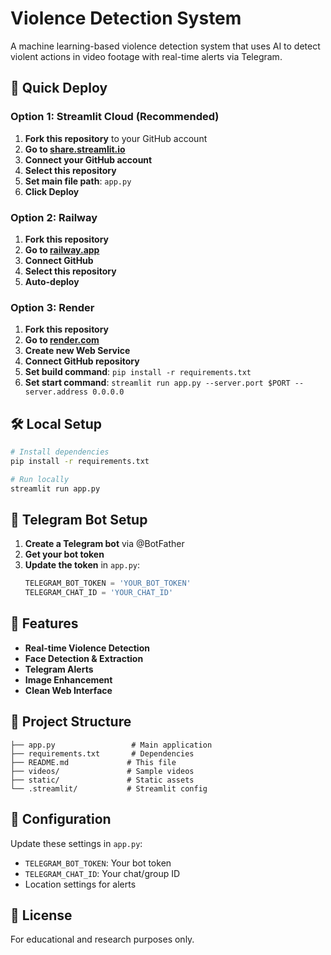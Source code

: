 # Violence Detection System

A machine learning-based violence detection system that uses AI to detect violent actions in video footage with real-time alerts via Telegram.

## 🚀 Quick Deploy

### Option 1: Streamlit Cloud (Recommended)
1. **Fork this repository** to your GitHub account
2. **Go to [share.streamlit.io](https://share.streamlit.io)**
3. **Connect your GitHub account**
4. **Select this repository**
5. **Set main file path**: `app.py`
6. **Click Deploy**

### Option 2: Railway
1. **Fork this repository**
2. **Go to [railway.app](https://railway.app)**
3. **Connect GitHub**
4. **Select this repository**
5. **Auto-deploy**

### Option 3: Render
1. **Fork this repository**
2. **Go to [render.com](https://render.com)**
3. **Create new Web Service**
4. **Connect GitHub repository**
5. **Set build command**: `pip install -r requirements.txt`
6. **Set start command**: `streamlit run app.py --server.port $PORT --server.address 0.0.0.0`

## 🛠️ Local Setup

```bash
# Install dependencies
pip install -r requirements.txt

# Run locally
streamlit run app.py
```

## 📱 Telegram Bot Setup

1. **Create a Telegram bot** via @BotFather
2. **Get your bot token**
3. **Update the token** in `app.py`:
   ```python
   TELEGRAM_BOT_TOKEN = 'YOUR_BOT_TOKEN'
   TELEGRAM_CHAT_ID = 'YOUR_CHAT_ID'
   ```

## 🎯 Features

- **Real-time Violence Detection**
- **Face Detection & Extraction**
- **Telegram Alerts**
- **Image Enhancement**
- **Clean Web Interface**

## 📁 Project Structure

```
├── app.py                 # Main application
├── requirements.txt       # Dependencies
├── README.md             # This file
├── videos/               # Sample videos
├── static/               # Static assets
└── .streamlit/           # Streamlit config
```

## 🔧 Configuration

Update these settings in `app.py`:
- `TELEGRAM_BOT_TOKEN`: Your bot token
- `TELEGRAM_CHAT_ID`: Your chat/group ID
- Location settings for alerts

## 📄 License

For educational and research purposes only. 